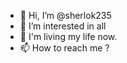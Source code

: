 - 👋 Hi, I’m @sherlok235
- 👀 I’m interested in all
- 🌱 I'm living my life now.
- 📫 How to reach me ?

<!---
sherlok235/sherlok235 is a ✨ special ✨ repository because its `README.md` (this file) appears on your GitHub profile.
You can click the Preview link to take a look at your changes.
--->
